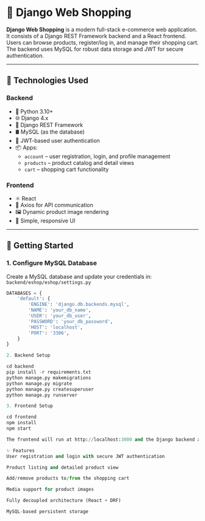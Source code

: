 # 🛒 Django Web Shopping

**Django Web Shopping** is a modern full-stack e-commerce web application. It consists of a Django REST Framework backend and a React frontend. Users can browse products, register/log in, and manage their shopping cart. The backend uses MySQL for robust data storage and JWT for secure authentication.

---

## 🔧 Technologies Used

### Backend
- 🐍 Python 3.10+
- 🌐 Django 4.x
- 🔐 Django REST Framework
- 🛢️ MySQL (as the database)
- 🔑 JWT-based user authentication
- 📦 Apps:
  - `account` – user registration, login, and profile management
  - `products` – product catalog and detail views
  - `cart` – shopping cart functionality

### Frontend
- ⚛️ React
- 🔗 Axios for API communication
- 🖼️ Dynamic product image rendering
- 🎨 Simple, responsive UI

---

## 🚀 Getting Started

### 1. Configure MySQL Database

Create a MySQL database and update your credentials in:
`backend/eshop/eshop/settings.py`

```python
DATABASES = {
    'default': {
        'ENGINE': 'django.db.backends.mysql',
        'NAME': 'your_db_name',
        'USER': 'your_db_user',
        'PASSWORD': 'your_db_password',
        'HOST': 'localhost',
        'PORT': '3306',
    }
}

2. Backend Setup

cd backend
pip install -r requirements.txt
python manage.py makemigrations
python manage.py migrate
python manage.py createsuperuser
python manage.py runserver

3. Frontend Setup

cd frontend
npm install
npm start

The frontend will run at http://localhost:3000 and the Django backend at http://localhost:8000.

✨ Features
User registration and login with secure JWT authentication

Product listing and detailed product view

Add/remove products to/from the shopping cart

Media support for product images

Fully decoupled architecture (React + DRF)

MySQL-based persistent storage
